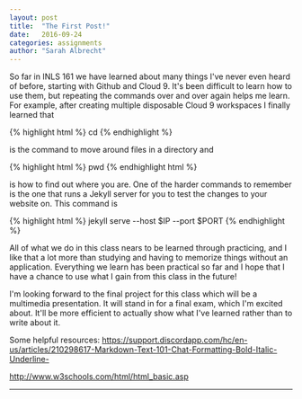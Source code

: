 ```yaml
---
layout: post
title:  "The First Post!"
date:   2016-09-24
categories: assignments
author: "Sarah Albrecht"
---
```


So far in INLS 161 we have learned about many things I've never even heard of
before, starting with Github and Cloud 9. It's been difficult to learn how to 
use them, but repeating the commands over and over again helps me learn. For 
example, after creating multiple disposable Cloud 9 workspaces I finally learned
that 

{% highlight html %}
 cd 
{% endhighlight %}

is the command to move around files in a directory and

{% highlight html %}
pwd 
{% endhighlight html %}

is how to find out where you are.  One of the harder commands to remember is the
one that runs a Jekyll server for you to test the changes to your website on.
This command is

{% highlight html %}
jekyll serve --host $IP --port $PORT
{% endhighlight %}

All of what we do in this class nears to be learned through practicing, and I 
like that a lot more than studying and having to memorize things without an 
application. Everything we learn has been practical so far and I hope that I 
have a chance to use what I gain from this class in the future!

I'm looking forward to the final project for this class which will be a 
multimedia presentation. It will stand in for a final exam, which I'm excited 
about. It'll be more efficient to actually show what I've learned rather than to
write about it.

Some helpful resources:
<a href=" ">https://support.discordapp.com/hc/en-us/articles/210298617-Markdown-Text-101-Chat-Formatting-Bold-Italic-Underline-
</a>



<a href=" ">http://www.w3schools.com/html/html_basic.asp</a>

---

